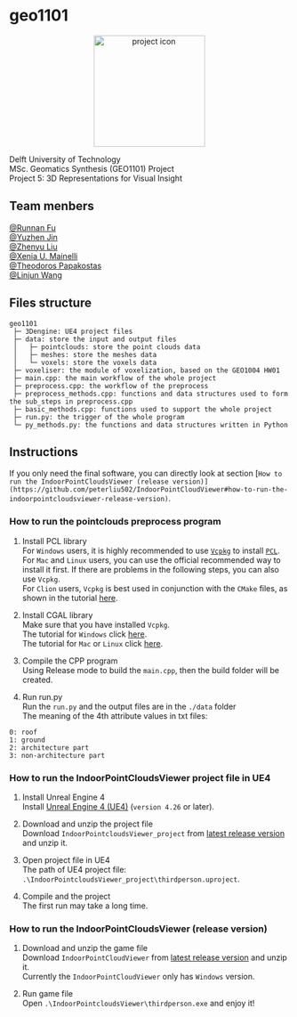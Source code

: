 # geo1101
<div align=center><img src="https://github.com/peterliu502/geo1101/blob/15bc6d1add02f13e49f17f500e70f854ec99e73b/icon.png" width = "200" height = "200" alt = "project icon" /></div>   

Delft University of Technology  
MSc. Geomatics Synthesis (GEO1101) Project  
Project 5: 3D Representations for Visual Insight  

## Team menbers  
[@Runnan Fu](https://github.com/runnanfu)  
[@Yuzhen Jin](https://github.com/yuzhenjin3000)  
[@Zhenyu Liu](https://github.com/peterliu502)  
[@Xenia U. Mainelli](https://github.com/mainelli)  
[@Theodoros Papakostas](https://github.com/tpapakostas)  
[@Linjun Wang](https://github.com/fiodccobw)

## Files structure
```
geo1101
 ├─ 3Dengine: UE4 project files
 ├─ data: store the input and output files
 │   ├─ pointclouds: store the point clouds data
 │   ├─ meshes: store the meshes data
 │   └─ voxels: store the voxels data
 ├─ voxeliser: the module of voxelization, based on the GEO1004 HW01
 ├─ main.cpp: the main workflow of the whole project
 ├─ preprocess.cpp: the workflow of the preprocess
 ├─ preprocess_methods.cpp: functions and data structures used to form the sub_steps in preprocess.cpp
 ├─ basic_methods.cpp: functions used to support the whole project
 ├─ run.py: the trigger of the whole program
 └─ py_methods.py: the functions and data structures written in Python

```
## Instructions  
If you only need the final software, you can directly look at section [`How to run the IndoorPointCloudsViewer (release version)](https://github.com/peterliu502/IndoorPointCloudViewer#how-to-run-the-indoorpointcloudsviewer-release-version)`.  
### How to run the pointclouds preprocess program  
  1. Install PCL library  
For `Windows` users, it is highly recommended to use [`Vcpkg`](https://github.com/microsoft/vcpkg/releases) to install [`PCL`](https://pointclouds.org/downloads/).  
For `Mac` and `Linux` users, you can use the official recommended way to install it first. If there are problems in the following steps, you can also use `Vcpkg`.  
For `Clion` users, `Vcpkg` is best used in conjunction with the `CMake` files, as shown in the tutorial [here](https://github.com/microsoft/vcpkg#vcpkg-with-clion).  

  2. Install CGAL library  
Make sure that you have installed `Vcpkg`.   
The tutorial for `Windows` click [here](https://doc.cgal.org/latest/Manual/windows.html).  
The tutorial for `Mac` or `Linux` click [here](https://doc.cgal.org/latest/Manual/usage.html).  

  3. Compile the CPP program  
Using Release mode to build the `main.cpp`, then the build folder will be created.  

  4. Run run.py  
Run the `run.py` and the output files are in the `./data` folder  
The meaning of the 4th attribute values in txt files:  
```
0: roof
1: ground
2: architecture part
3: non-architecture part
```  


### How to run the IndoorPointCloudsViewer project file in UE4
  1. Install Unreal Engine 4  
Install [Unreal Engine 4 (UE4)](www.unrealengine.com) (`version 4.26` or later).  

  2. Download and unzip the project file  
Download `IndoorPointcloudsViewer_project` from [latest release version](https://github.com/peterliu502/IndoorPointCloudViewer/releases) and unzip it.  

  3. Open project file in UE4  
The path of UE4 project file: `.\IndoorPointcloudsViewer_project\thirdperson.uproject`.

  4. Compile and the project  
The first run may take a long time.  


### How to run the IndoorPointCloudsViewer (release version)  
  1. Download and unzip the game file  
Download `IndoorPointCloudViewer` from [latest release version](https://github.com/peterliu502/IndoorPointCloudViewer/releases) and unzip it.  
Currently the `IndoorPointCloudViewer` only has `Windows` version.

  2. Run game file  
Open `.\IndoorPointcloudsViewer\thirdperson.exe` and enjoy it!  
